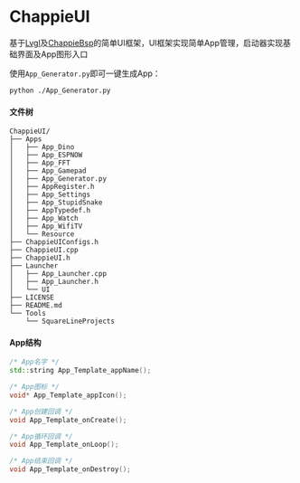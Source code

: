 # ChappieUI

基于[Lvgl](https://github.com/lvgl/lvgl)及[ChappieBsp](https://github.com/Forairaaaaa/ChappieBsp)的简单UI框架，UI框架实现简单App管理，启动器实现基础界面及App图形入口

使用`App_Generator.py`即可一键生成App：

```shell
python ./App_Generator.py
```

#### 文件树

```
ChappieUI/
├── Apps
│   ├── App_Dino
│   ├── App_ESPNOW
│   ├── App_FFT
│   ├── App_Gamepad
│   ├── App_Generator.py
│   ├── AppRegister.h
│   ├── App_Settings
│   ├── App_StupidSnake
│   ├── AppTypedef.h
│   ├── App_Watch
│   ├── App_WifiTV
│   └── Resource
├── ChappieUIConfigs.h
├── ChappieUI.cpp
├── ChappieUI.h
├── Launcher
│   ├── App_Launcher.cpp
│   ├── App_Launcher.h
│   └── UI
├── LICENSE
├── README.md
└── Tools
    └── SquareLineProjects
```

#### App结构

```c++
/* App名字 */
std::string App_Template_appName();

/* App图标 */
void* App_Template_appIcon();

/* App创建回调 */
void App_Template_onCreate();

/* App循环回调 */
void App_Template_onLoop();

/* App结束回调 */
void App_Template_onDestroy();
```


